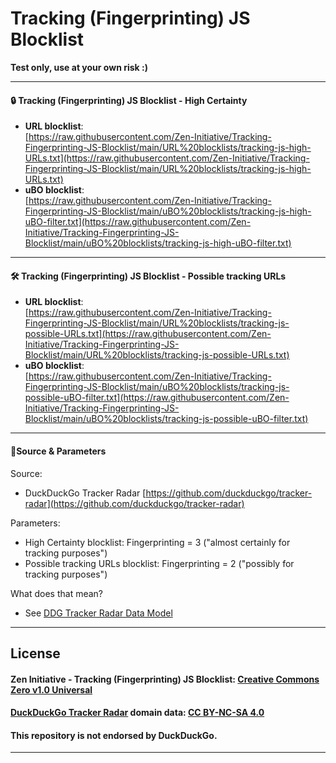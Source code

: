 # Tracking (Fingerprinting) JS Blocklist 
**Test only, use at your own risk :)**    

---  
  
#### 🔒 Tracking (Fingerprinting) JS Blocklist - High Certainty
- **URL blocklist**:  
[https://raw.githubusercontent.com/Zen-Initiative/Tracking-Fingerprinting-JS-Blocklist/main/URL%20blocklists/tracking-js-high-URLs.txt](https://raw.githubusercontent.com/Zen-Initiative/Tracking-Fingerprinting-JS-Blocklist/main/URL%20blocklists/tracking-js-high-URLs.txt)  
- **uBO blocklist**:  
[https://raw.githubusercontent.com/Zen-Initiative/Tracking-Fingerprinting-JS-Blocklist/main/uBO%20blocklists/tracking-js-high-uBO-filter.txt](https://raw.githubusercontent.com/Zen-Initiative/Tracking-Fingerprinting-JS-Blocklist/main/uBO%20blocklists/tracking-js-high-uBO-filter.txt)

---
  
#### 🛠️ Tracking (Fingerprinting) JS Blocklist - Possible tracking URLs
- **URL blocklist**:  
[https://raw.githubusercontent.com/Zen-Initiative/Tracking-Fingerprinting-JS-Blocklist/main/URL%20blocklists/tracking-js-possible-URLs.txt](https://raw.githubusercontent.com/Zen-Initiative/Tracking-Fingerprinting-JS-Blocklist/main/URL%20blocklists/tracking-js-possible-URLs.txt)  
- **uBO blocklist**:  
[https://raw.githubusercontent.com/Zen-Initiative/Tracking-Fingerprinting-JS-Blocklist/main/uBO%20blocklists/tracking-js-possible-uBO-filter.txt](https://raw.githubusercontent.com/Zen-Initiative/Tracking-Fingerprinting-JS-Blocklist/main/uBO%20blocklists/tracking-js-possible-uBO-filter.txt)  

---
  
#### 🎯Source & Parameters 
Source:  
- DuckDuckGo Tracker Radar [https://github.com/duckduckgo/tracker-radar](https://github.com/duckduckgo/tracker-radar)  
  
Parameters: 
- High Certainty blocklist: Fingerprinting = 3 ("almost certainly for tracking purposes")
- Possible tracking URLs blocklist: Fingerprinting = 2 ("possibly for tracking purposes")  
  
What does that mean?
- See [DDG Tracker Radar Data Model](https://github.com/duckduckgo/tracker-radar/blob/main/docs/DATA_MODEL.md#fingerprinting-0-3)  

---
  
## License
#### Zen Initiative - Tracking (Fingerprinting) JS Blocklist: [Creative Commons Zero v1.0 Universal](https://github.com/Zen-Initiative/Tracking-Fingerprinting-JS-Blocklist/blob/main/LICENSE)  
#### [DuckDuckGo Tracker Radar](https://github.com/duckduckgo/tracker-radar/blob/main/LICENSE) domain data: [CC BY-NC-SA 4.0](https://creativecommons.org/licenses/by-nc-sa/4.0/)  
#### This repository is not endorsed by DuckDuckGo.

---

